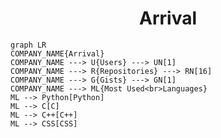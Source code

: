 <h1 align="center">Arrival</h1>

```mermaid
graph LR
COMPANY_NAME{Arrival}
COMPANY_NAME ---> U{Users} ---> UN[1]
COMPANY_NAME ---> R{Repositories} ---> RN[16]
COMPANY_NAME ---> G{Gists} ---> GN[1]
COMPANY_NAME ---> ML{Most Used<br>Languages}
ML --> Python[Python]
ML --> C[C]
ML --> C++[C++]
ML --> CSS[CSS]
```
